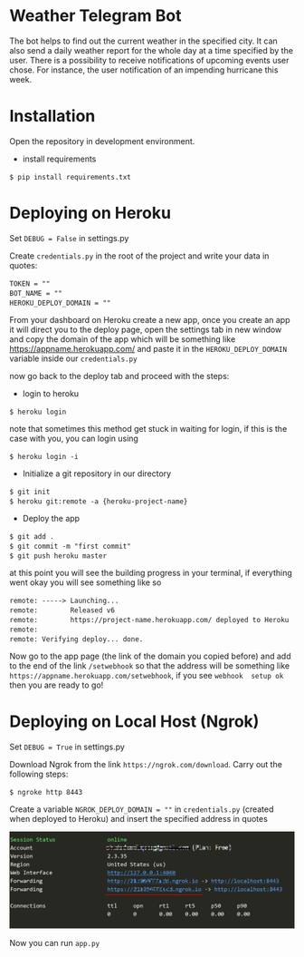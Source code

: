 # Weather Telegram Bot

 The bot helps to find out the current weather in the specified city.
 It can also send a daily weather report for the whole day
 at a time specified by the user. 
 There is a possibility to receive notifications of upcoming events 
 user chose.
 For instance, the user notification of an impending hurricane
 this week.


# Installation

Open the repository in development environment.
* install requirements

 `$ pip install requirements.txt`

# Deploying on Heroku

Set `DEBUG = False` in settings.py

Create `credentials.py` in the root of the project and write your data
 in quotes:

`TOKEN = ""`\
`BOT_NAME = ""`\
`HEROKU_DEPLOY_DOMAIN = ""`

From your dashboard on Heroku create a new app, once you create
 an app it will direct you to the deploy page, open the settings 
 tab in new window and copy the domain of the app which will be 
 something like https://appname.herokuapp.com/ and paste it in 
 the `HEROKU_DEPLOY_DOMAIN` variable inside our `credentials.py`
 
 now go back to the deploy tab and proceed with the steps:
* login to heroku

`$ heroku login`

note that sometimes this method get stuck in waiting for login,
 if this is the case with you, you can login using
 
`$ heroku login -i`

* Initialize a git repository in our directory

`$ git init`\
`$ heroku git:remote -a {heroku-project-name}`

* Deploy the app

`$ git add .`\
`$ git commit -m "first commit"`\
`$ git push heroku master`

at this point you will see the building progress in your terminal, 
if everything went okay you will see something like so

`remote: -----> Launching...`\
`remote:        Released v6`\
`remote:        https://project-name.herokuapp.com/ deployed to Heroku`\
`remote:`\
`remote: Verifying deploy... done.`

Now go to the app page (the link of the domain you copied before) 
and add to the end of the link `/setwebhook` so that the address will be 
something like `https://appname.herokuapp.com/setwebhook`, if you see `webhook 
setup ok` then you are ready to go!

# Deploying on Local Host (Ngrok)

Set `DEBUG = True` in settings.py

Download Ngrok from the link `https://ngrok.com/download`.
Carry out the following steps:

`$ ngroke http 8443`

Create a variable `NGROK_DEPLOY_DOMAIN = ""` in `credentials.py`  (created when deployed to Heroku)
and insert the specified address in quotes

![Image](statics/NgrokCapture.PNG)

Now you can run `app.py` 
